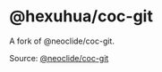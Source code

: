 # @hexuhua/coc-git

A fork of @neoclide/coc-git.

Source: [@neoclide/coc-git](https://github.com/neoclide/coc-git)
